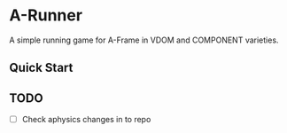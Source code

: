 # A-Runner 
A simple running game for A-Frame in VDOM and COMPONENT varieties. 

## Quick Start


## TODO
 - [ ] Check aphysics changes in to repo
 